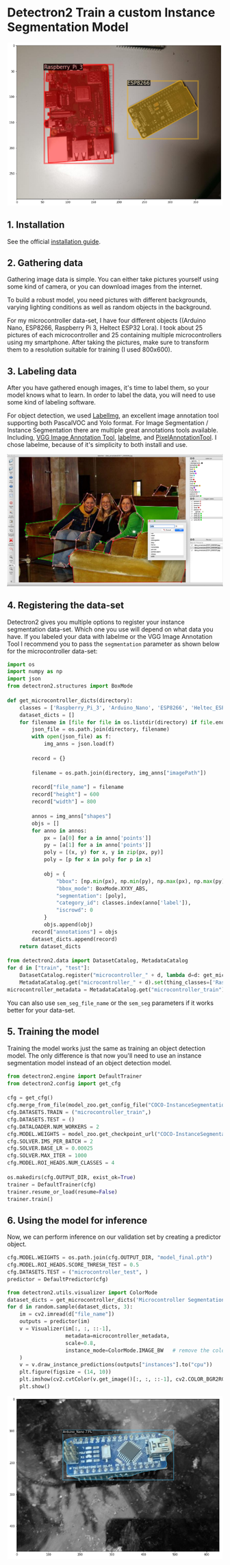 # Detectron2 Train a custom Instance Segmentation Model

![](doc/detectron_visualize_segmentations.png)

## 1. Installation

See the official [installation guide](https://github.com/facebookresearch/detectron2/blob/master/INSTALL.md).

## 2. Gathering data

Gathering image data is simple. You can either take pictures yourself using some kind of camera, or you can download images from the internet.

To build a robust model, you need pictures with different backgrounds, varying lighting conditions as well as random objects in the background.

For my microcontroller data-set, I have four different objects ((Arduino Nano, ESP8266, Raspberry Pi 3, Heltect ESP32 Lora). I took about 25 pictures of each microcontroller and 25 containing multiple microcontrollers using my smartphone. After taking the pictures, make sure to transform them to a resolution suitable for training (I used 800x600).

## 3. Labeling data

After you have gathered enough images, it's time to label them, so your model knows what to learn. In order to label the data, you will need to use some kind of labeling software.

For object detection, we used [LabelImg](https://github.com/tzutalin/labelImg), an excellent image annotation tool supporting both PascalVOC and Yolo format. For Image Segmentation / Instance Segmentation there are multiple great annotations tools available. Including, [VGG Image Annotation Tool](http://www.robots.ox.ac.uk/~vgg/software/via/), [labelme](https://github.com/wkentaro/labelme), and [PixelAnnotationTool](https://github.com/abreheret/PixelAnnotationTool). I chose labelme, because of it's simplicity to both install and use.

![](doc/labelme_example.jpg)

## 4. Registering the data-set

Detectron2 gives you multiple options to register your instance segmentation data-set. Which one you use will depend on what data you have. If you labeled your data with labelme or the VGG Image Annotation Tool I recommend you to pass the ```segmentation``` parameter as shown below for the microcontroller data-set:

```python
import os
import numpy as np
import json
from detectron2.structures import BoxMode

def get_microcontroller_dicts(directory):
    classes = ['Raspberry_Pi_3', 'Arduino_Nano', 'ESP8266', 'Heltec_ESP32_Lora']
    dataset_dicts = []
    for filename in [file for file in os.listdir(directory) if file.endswith('.json')]:
        json_file = os.path.join(directory, filename)
        with open(json_file) as f:
            img_anns = json.load(f)

        record = {}
        
        filename = os.path.join(directory, img_anns["imagePath"])
        
        record["file_name"] = filename
        record["height"] = 600
        record["width"] = 800
      
        annos = img_anns["shapes"]
        objs = []
        for anno in annos:
            px = [a[0] for a in anno['points']]
            py = [a[1] for a in anno['points']]
            poly = [(x, y) for x, y in zip(px, py)]
            poly = [p for x in poly for p in x]

            obj = {
                "bbox": [np.min(px), np.min(py), np.max(px), np.max(py)],
                "bbox_mode": BoxMode.XYXY_ABS,
                "segmentation": [poly],
                "category_id": classes.index(anno['label']),
                "iscrowd": 0
            }
            objs.append(obj)
        record["annotations"] = objs
        dataset_dicts.append(record)
    return dataset_dicts

from detectron2.data import DatasetCatalog, MetadataCatalog
for d in ["train", "test"]:
    DatasetCatalog.register("microcontroller_" + d, lambda d=d: get_microcontroller_dicts('Microcontroller Segmentation/' + d))
    MetadataCatalog.get("microcontroller_" + d).set(thing_classes=['Raspberry_Pi_3', 'Arduino_Nano', 'ESP8266', 'Heltec_ESP32_Lora'])
microcontroller_metadata = MetadataCatalog.get("microcontroller_train")
```

You can also use ```sem_seg_file_name``` or the ```sem_seg``` parameters if it works better for your data-set.

## 5. Training the model

Training the model works just the same as training an object detection model. The only difference is that now you'll need to use an instance segmentation model instead of an object detection model.


```python 
from detectron2.engine import DefaultTrainer
from detectron2.config import get_cfg

cfg = get_cfg()
cfg.merge_from_file(model_zoo.get_config_file("COCO-InstanceSegmentation/mask_rcnn_R_50_FPN_3x.yaml"))
cfg.DATASETS.TRAIN = ("microcontroller_train",)
cfg.DATASETS.TEST = ()
cfg.DATALOADER.NUM_WORKERS = 2
cfg.MODEL.WEIGHTS = model_zoo.get_checkpoint_url("COCO-InstanceSegmentation/mask_rcnn_R_50_FPN_3x.yaml")
cfg.SOLVER.IMS_PER_BATCH = 2
cfg.SOLVER.BASE_LR = 0.00025
cfg.SOLVER.MAX_ITER = 1000
cfg.MODEL.ROI_HEADS.NUM_CLASSES = 4

os.makedirs(cfg.OUTPUT_DIR, exist_ok=True)
trainer = DefaultTrainer(cfg) 
trainer.resume_or_load(resume=False)
trainer.train()
```

## 6. Using the model for inference

Now, we can perform inference on our validation set by creating a predictor object.

```python
cfg.MODEL.WEIGHTS = os.path.join(cfg.OUTPUT_DIR, "model_final.pth")
cfg.MODEL.ROI_HEADS.SCORE_THRESH_TEST = 0.5 
cfg.DATASETS.TEST = ("microcontroller_test", )
predictor = DefaultPredictor(cfg)
```

```python
from detectron2.utils.visualizer import ColorMode
dataset_dicts = get_microcontroller_dicts('Microcontroller Segmentation/test')
for d in random.sample(dataset_dicts, 3):    
    im = cv2.imread(d["file_name"])
    outputs = predictor(im)
    v = Visualizer(im[:, :, ::-1],
                   metadata=microcontroller_metadata, 
                   scale=0.8, 
                   instance_mode=ColorMode.IMAGE_BW   # remove the colors of unsegmented pixels
    )
    v = v.draw_instance_predictions(outputs["instances"].to("cpu"))
    plt.figure(figsize = (14, 10))
    plt.imshow(cv2.cvtColor(v.get_image()[:, :, ::-1], cv2.COLOR_BGR2RGB))
    plt.show()
```

![](doc/prediction_example.PNG)

